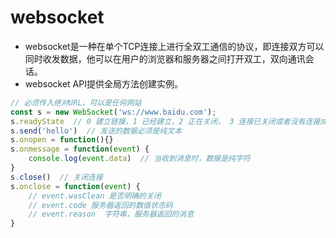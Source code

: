 # websocket
* websocket是一种在单个TCP连接上进行全双工通信的协议，即连接双方可以同时收发数据，他可以在用户的浏览器和服务器之间打开双工，双向通讯会话。
* websocket API提供全局方法创建实例。

```js
// 必须传入绝对URL，可以是任何网站
const s = new WebSocket('ws://www.baidu.com');
s.readyState  // 0 建立链接，1 已经建立，2 正在关闭， 3 连接已关闭或者没有连接成功
s.send('hello')  // 发送的数据必须是纯文本
s.onopen = function(){}
s.onmessage = function(event) {
    console.log(event.data)  // 当收到消息时，数据是纯字符
}
s.close()  // 关闭连接
s.onclose = function(event) {
    // event.wasClean 是否明确的关闭
    // event.code 服务器返回的数值状态码
    // event.reason  字符串，服务器返回的消息
}
```